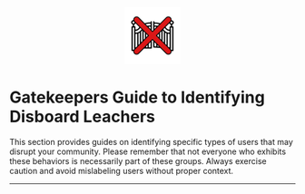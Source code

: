 <p align="center">
  <img src="https://raw.githubusercontent.com/Newfies/Gatekeeper/refs/heads/main/res/Logo2.png" alt="Gatekeeper">
</p>

<p align="center">
  <h1>Gatekeepers Guide to Identifying Disboard Leachers</h1>
</p>

This section provides guides on identifying specific types of users that may disrupt your community. Please remember that not everyone who exhibits these behaviors is necessarily part of these groups. Always exercise caution and avoid mislabeling users without proper context.

---
